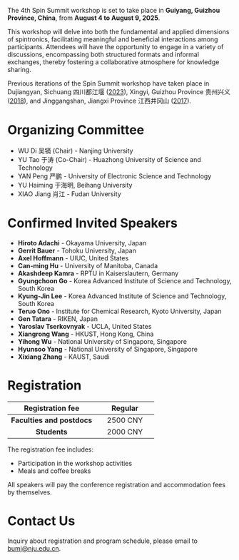 The 4th Spin Summit workshop is set to take place in **Guiyang, Guizhou Province, China**, from **August 4 to August 9, 2025**. 

This workshop will delve into both the fundamental and applied dimensions of spintronics, facilitating meaningful and beneficial interactions among participants. Attendees will have the opportunity to engage in a variety of discussions, encompassing both structured formats and informal exchanges, thereby fostering a collaborative atmosphere for knowledge sharing. 

Previous iterations of the Spin Summit workshop have taken place in Dujiangyan, Sichuang 四川都江堰 ([2023](../index_2023.html)), Xingyi, Guizhou Province 贵州兴义 ([2018](../2018/index.html)), and Jinggangshan, Jiangxi Province 江西井冈山 ([2017](../2017/index.html)).

# Organizing Committee

- WU Di 吴镝 (Chair) - Nanjing University
- YU Tao 于涛 (Co-Chair) - Huazhong University of Science and Technology 
- YAN Peng 严鹏 - University of Electronic Science and Technology
- YU Haiming 于海明, Beihang University
- XIAO Jiang 肖江 - Fudan University

# Confirmed Invited Speakers

- **Hiroto Adachi** - Okayama University, Japan
- **Gerrit Bauer** - Tohoku University, Japan
- **Axel Hoffmann** - UIUC, United States
- **Can-ming Hu** - University of Manitoba, Canada
- **Akashdeep Kamra** - RPTU in Kaiserslautern, Germany
- **Gyungchoon Go** - Korea Advanced Institute of Science and Technology, South Korea
- **Kyung-Jin Lee** - Korea Advanced Institute of Science and Technology, South Korea
- **Teruo Ono** - Institute for Chemical Research, Kyoto University, Japan
- **Gen Tatara** - RIKEN, Japan
- **Yaroslav Tserkovnyak** - UCLA, United States
- **Xiangrong Wang** - HKUST, Hong Kong, China
- **Yihong Wu** - National University of Singapore, Singapore
- **Hyunsoo Yang** - National University of Singapore, Singapore
- **Xixiang Zhang** - KAUST, Saudi

# Registration

| **Registration fee** | **Regular** |
| :---: | :------: |
| **Faculties and postdocs** | &nbsp;&nbsp;&nbsp; 2500 CNY &nbsp;&nbsp;&nbsp; |
| **Students** | &nbsp;&nbsp;&nbsp; 2000 CNY &nbsp;&nbsp;&nbsp; |

The registration fee includes:
- Participation in the workshop activities
- Meals and coffee breaks

All speakers will pay the conference registration and accommodation fees by themselves. <!-- If your family members want to have meals, it is 260 CNY per day per person. -->

# Contact Us
Inquiry about registration and program schedule, please email to <bumj@nju.edu.cn>.
